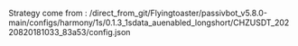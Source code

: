 Strategy come from : /direct_from_git/Flyingtoaster/passivbot_v5.8.0-main/configs/harmony/1s/0.1.3_1sdata_auenabled_longshort/CHZUSDT_20220820181033_83a53/config.json